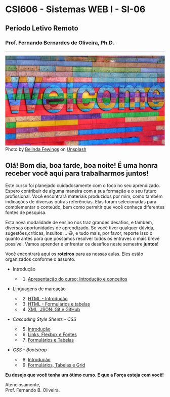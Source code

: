 # CSI606 - Sistemas WEB I - SI-06
## Período Letivo Remoto
### Prof. Fernando Bernardes de Oliveira, Ph.D.

---

![image](./img/belinda-fewings-6wAGwpsXHE0-unsplash.jpg)  
Photo by <a href="https://unsplash.com/@bel2000a?utm_source=unsplash&utm_medium=referral&utm_content=creditCopyText">Belinda Fewings</a> on <a href="https://unsplash.com/s/photos/belinda-fewings-welcome?utm_source=unsplash&utm_medium=referral&utm_content=creditCopyText">Unsplash</a>
  

## Olá! Bom dia, boa tarde, boa noite! É uma honra receber você aqui para trabalharmos juntos!  

Este curso foi planejado cuidadosamente com o foco no seu aprendizado. Espero contribuir de alguma maneira com a sua formação e o seu futuro profissional. Você encontrará materiais produzidos por mim, como também indicações de diversas outras referências. Elas foram selecionadas para complementar o conteúdo, bem como permitir que você conheça diferentes fontes de pesquisa.  

Esta nova modalidade de ensino nos traz grandes desafios, e também, diversas oportunidades de aprendizado. Se você tiver qualquer dúvida, sugestões,críticas, insultos \... :smiley:, e tudo mais, por favor, reporte isso o quanto antes para que possamos resolver todos os entraves o mais breve possível. Vamos aprender e enfrentar os desafios neste semestre **juntos**!  

Você encontrará aqui os **roteiros** para as nossas aulas. Eles estão organizados conforme o assunto.

- Introdução
    - 1. [Apresentação do curso; Introdução e conceitos](./001-roteiro-aula-01.md)

- Linguagens de marcação

    - 2. [HTML - Introdução](./002-roteiro-aula-02-html.md)
    - 3. [HTML - Formulários e tabelas](./003-roteiro-aula-03-html-forms-tables.md)
    - 4. [XML, JSON; Git e GitHub](./004-roteiro-aula-04-ling-marcacoes-github.md)

- *Cascading Style Sheets - CSS* 

    - 5. [Introdução](./005-roteiro-aula-05-css-introducao.md)
    - 6. [Links, Flexbox e Fontes](./006-roteiro-aula-06-css-links-flexbox-fonts.md)
    - 7. [Formulários e Tabelas](./007-roteiro-aula-07-css-forms-tables.md)

- *CSS - Bootstrap* 

    - 8. [Introdução](./008-roteiro-aula-08-css-bs-introducao.md)
    - 9. [Formulários, Tabelas e Grid](./009-roteiro-aula-09-css-bs-forms-tables-grid.md)

**Eu desejo que você tenha um ótimo curso. E que a Força esteja com você!**
  
  
Atenciosamente,  
Prof. Fernando B. Oliveira.